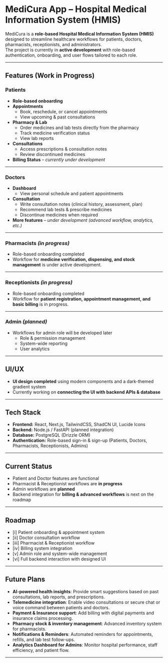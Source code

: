 # MediCura App – Hospital Medical Information System (HMIS)

MediCura is a **role-based Hospital Medical Information System (HMIS)** designed to streamline healthcare workflows for patients, doctors, pharmacists, receptionists, and administrators.  
The project is currently in **active development** with role-based authentication, onboarding, and user flows tailored to each role.  

---

## Features (Work in Progress)

### Patients
- **Role-based onboarding**
- **Appointments**
  - Book, reschedule, or cancel appointments
  - View upcoming & past consultations
- **Pharmacy & Lab**
  - Order medicines and lab tests directly from the pharmacy
  - Track medicine verification status  
  - View lab reports  
- **Consultations**
  - Access prescriptions & consultation notes
  - Review discontinued medicines
- **Billing Status** – *currently under development*

---

### Doctors
- **Dashboard**
  - View personal schedule and patient appointments  
- **Consultation**
  - Write consultation notes (clinical history, assessment, plan)
  - Recommend lab tests & prescribe medicines  
  - Discontinue medicines when required
- **More features** – *under development (advanced workflow, analytics, etc.)*

---

### Pharmacists *(in progress)*
- Role-based onboarding completed
- Workflow for **medicine verification, dispensing, and stock management** is under active development.

---

### Receptionists *(in progress)*
- Role-based onboarding completed
- Workflow for **patient registration, appointment management, and basic billing** is in progress.

---

### Admin *(planned)*
- Workflows for admin role will be developed later  
  - Role & permission management  
  - System-wide reporting  
  - User analytics  

---

## UI/UX
- **UI design completed** using modern components and a dark-themed gradient system  
- Currently working on **connecting the UI with backend APIs & database**  

---

## Tech Stack
- **Frontend:** React, Next.js, TailwindCSS, ShadCN UI, Lucide Icons  
- **Backend:** Node.js / FastAPI (planned integration)  
- **Database:** PostgreSQL (Drizzle ORM)  
- **Authentication:** Role-based sign-in & sign-up (Patients, Doctors, Pharmacists, Receptionists, Admins)  

---

## Current Status
- Patient and Doctor features are functional  
- Pharmacist & Receptionist workflows are **in progress**  
- Admin workflows are **planned**  
- Backend integration for **billing & advanced workflows** is next on the roadmap  

---

## Roadmap
- [i] Patient onboarding & appointment system  
- [ii] Doctor consultation workflow  
- [iii] Pharmacist & Receptionist workflow  
- [iv] Billing system integration  
- [v] Admin role and system-wide management  
- [vi] Full backend interaction with designed UI  

--- 

## Future Plans
- **AI-powered health insights**: Provide smart suggestions based on past consultations, lab reports, and prescriptions.  
- **Telemedicine integration**: Enable video consultations or secure chat or voice command between patients and doctors. 
- **Payment & Insurance support**: Add billing with digital payments and insurance claims processing.  
- **Pharmacy stock & inventory management**: Advanced inventory system for pharmacists.  
- **Notifications & Reminders**: Automated reminders for appointments, refills, and lab test follow-ups.  
- **Analytics Dashboard for Admins**: Monitor hospital performance, staff efficiency, and patient flow.  

---
